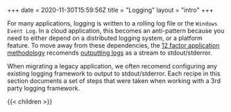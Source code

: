+++
date = 2020-11-30T15:59:56Z
title = "Logging"
layout = "intro"
+++

For many applications, logging is written to a rolling log file or the `Windows Event Log`. In a cloud application, this becomes an anti-pattern because you need to either depend on a distributed logging system, or a platform feature.
To move away from these dependencies, the [12 factor application methodology](https://12factor.net/) recomends [outputting logs](https://12factor.net/logs) as a stream to stdout/stderror.

When migrating a legacy application, we often recomend configuring any existing logging framework to output to stdout/stderror.
Each recipe in this section documents a set of steps that were taken when working with a 3rd party logging framework.

{{< children  >}}
